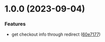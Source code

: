 # 1.0.0 (2023-09-04)


### Features

* get checkout info through redirect ([60e7177](https://github.com/stagePass/checkout/commit/60e71771708421cee817a989bb6a50ee38d02e11))
